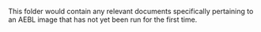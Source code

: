 This folder would contain any relevant documents specifically pertaining to an AEBL image that has not yet been run for the first time.
